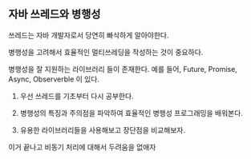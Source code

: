 ## 자바 쓰레드와 병행성

쓰레드는 자바 개발자로서 당연히 빠삭하게 알아야한다.

병행성을 고려해서 효율적인 멀티쓰레딩을 작성하는 것이 중요하다.

병행성을 잘 지원하는 라이브러리 들이 존재한다.
예를 들어, Future, Promise, Async, Observerble 이 있다.

1. 우선 쓰레드를 기초부터 다시 공부한다.

2. 병행성의 특징과 주의점을 파악하여 효율적인 병행성 프로그래밍을 배워본다.

3. 유용한 라이브러리들을 사용해보고 장단점을 비교해보자.

이거 끝나고 비동기 처리에 대해서 두려움을 없애자
